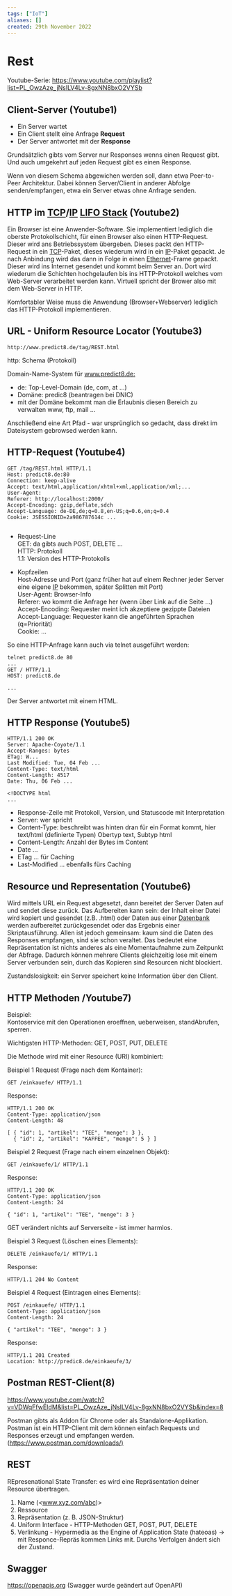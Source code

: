 ```yaml
---
tags: ["IoT"]
aliases: []
created: 29th November 2022
---
```


# Rest

Youtube-Serie: <https://www.youtube.com/playlist?list=PL_OwzAze_jNslLV4Lv-8gxNN8bxO2VYSb>

## Client-Server (Youtube1)

- Ein Server wartet
- Ein Client stellt eine Anfrage **Request**
- Der Server antwortet mit der **Response**

Grundsätzlich gibts vom Server nur Responses wenns einen Request gibt. Und auch umgekehrt auf jeden Request gibt es einen Response.

Wenn von diesem Schema abgewichen werden soll, dann etwa Peer-to-Peer Architektur. Dabei können Server/Client in anderer Abfolge senden/empfangen, etwa ein Server etwas ohne Anfrage senden.

## HTTP im [TCP](../../../Netzwerktechnik/Protokolle/TCP.md)/[IP](../../../Netzwerktechnik/Internet%20Protocol.md) [LIFO Stack](../../DS-Algo/LIFO%20Stack.md) (Youtube2)

Ein Browser ist eine Anwender-Software. Sie implementiert lediglich die oberste Protokollschicht, für einen Browser also einen HTTP-Request. Dieser wird ans Betriebssystem übergeben. Dieses packt den HTTP-Request in ein [TCP](../../../Netzwerktechnik/Protokolle/TCP.md)-Paket, dieses wiederum wird in ein [IP](../../../Netzwerktechnik/Internet%20Protocol.md)-Paket gepackt. Je nach Anbindung wird das dann in Folge in einen [Ethernet](../../../Netzwerktechnik/Ethernet.md)-Frame gepackt. Dieser wird ins Internet gesendet und kommt beim Server an. Dort wird wiederum die Schichten hochgelaufen bis ins HTTP-Protokoll welches vom Web-Server verarbeitet werden kann. Virtuell spricht der Brower also mit dem Web-Server in HTTP.

Komfortabler Weise muss die Anwendung (Browser+Webserver) lediglich das HTTP-Protokoll implementieren.

## URL - Uniform Resource Locator (Youtube3)

```
http://www.predict8.de/tag/REST.html
```

http: Schema (Protokoll)

Domain-Name-System für <www.predict8.de:>

- de: Top-Level-Domain (de, com, at …)
- Domäne: predic8 (beantragen bei DNIC)
- mit der Domäne bekommt man die Erlaubnis diesen Bereich zu verwalten www, ftp, mail …

Anschließend eine Art Pfad - war ursprünglich so gedacht, dass direkt im Dateisystem gebrowsed werden kann.

## HTTP-Request (Youtube4)

```
GET /tag/REST.html HTTP/1.1
Host: predict8.de:80
Connection: keep-alive
Accept: text/html,application/xhtml+xml,application/xml;...
User-Agent:
Referer: http://localhost:2000/
Accept-Encoding: gzip,deflate,sdch
Accept-Language: de-DE,de;q=0.8,en-US;q=0.6,en;q=0.4
Cookie: JSESSIONID=2a986787614c ...


```

- Request-Line  
  GET: da gibts auch POST, DELETE …  
  HTTP: Protokoll  
  1.1: Version des HTTP-Protokolls

- Kopfzeilen  
  Host-Adresse und Port (ganz früher hat auf einem Rechner jeder Server eine eigene [IP](../../../Netzwerktechnik/Internet%20Protocol.md) bekommen, später Splitten mit Port)  
  User-Agent: Browser-Info  
  Referer: wo kommt die Anfrage her (wenn über Link auf die Seite …)  
  Accept-Encoding: Requester meint ich akzeptiere gezippte Dateien  
  Accept-Language: Requester kann die angeführten Sprachen (q=Priorität)  
  Cookie: …

So eine HTTP-Anfrage kann auch via telnet ausgeführt werden:

```
telnet predict8.de 80
...
GET / HTTP/1.1
HOST: predict8.de

...
```

Der Server antwortet mit einem HTML.

## HTTP Response (Youtube5)

```
HTTP/1.1 200 OK
Server: Apache-Coyote/1.1
Accept-Ranges: bytes
ETag: W...
Last Modified: Tue, 04 Feb ...
Content-Type: text/html
Content-Length: 4517
Date: Thu, 06 Feb ...

<!DOCTYPE html
...
```

- Response-Zeile mit Protokoll, Version, und Statuscode mit Interpretation
- Server: wer spricht
- Content-Type: beschreibt was hinten dran für ein Format kommt, hier text/html (definierte Typen) Obertyp text, Subtyp html
- Content-Length: Anzahl der Bytes im Content
- Date …
- ETag … für Caching
- Last-Modified … ebenfalls fürs Caching

## Resource und Representation (Youtube6)

Wird mittels URL ein Request abgesetzt, dann bereitet der Server Daten auf und sendet diese zurück. Das Aufbereiten kann sein: der Inhalt einer Datei wird kopiert und gesendet (z.B. .html) oder Daten aus einer [Datenbank](../../Datenbanken/Datenbank.md) werden aufbereitet zurückgesendet oder das Ergebnis einer Skriptausführung. Allen ist jedoch gemeinsam: kaum sind die Daten des Responses empfangen, sind sie schon veraltet. Das bedeutet eine Repräsentation ist nichts anderes als eine Momentaufnahme zum Zeitpunkt der Abfrage. Dadurch können mehrere Clients gleichzeitig lose mit einem Server verbunden sein, durch das Kopieren sind Resourcen nicht blockiert.

Zustandslosigkeit: ein Server speichert keine Information über den Client.

## HTTP Methoden /Youtube7)

Beispiel:  
Kontoservice mit den Operationen eroeffnen, ueberweisen, standAbrufen, sperren.

Wichtigsten HTTP-Methoden: GET, POST, PUT, DELETE

Die Methode wird mit einer Resource (URI) kombiniert:

Beispiel 1 Request (Frage nach dem Kontainer):

```
GET /einkauefe/ HTTP/1.1
```

Response:

```
HTTP/1.1 200 OK
Content-Type: application/json
Content-Length: 48

[ { "id": 1, "artikel": "TEE", "menge": 3 },
  { "id": 2, "artikel": "KAFFEE", "menge": 5 } ]
```

Beispiel 2 Request (Frage nach einem einzelnen Objekt):

```
GET /einkauefe/1/ HTTP/1.1
```

Response:

```
HTTP/1.1 200 OK
Content-Type: application/json
Content-Length: 24

{ "id": 1, "artikel": "TEE", "menge": 3 }
```

GET verändert nichts auf Serverseite - ist immer harmlos.

Beispiel 3 Request (Löschen eines Elements):

```
DELETE /einkauefe/1/ HTTP/1.1
```

Response:

```
HTTP/1.1 204 No Content
```

Beispiel 4 Request (Eintragen eines Elements):

```
POST /einkauefe/ HTTP/1.1
Content-Type: application/json
Content-Length: 24

{ "artikel": "TEE", "menge": 3 }
```

Response:

```
HTTP/1.1 201 Created
Location: http://predic8.de/einkaeufe/3/
```

## Postman REST-Client(8)

<https://www.youtube.com/watch?v=VDWqFfwEIdM&list=PL_OwzAze_jNslLV4Lv-8gxNN8bxO2VYSb&index=8>

Postman gibts als Addon für Chrome oder als Standalone-Applikation. Postman ist ein HTTP-Client mit dem können einfach Requests und Responses erzeugt und empfangen werden. (<https://www.postman.com/downloads/)>

## REST

REpresenational State Transfer: es wird eine Repräsentation deiner Resource übertragen.

1. Name (<www.xyz.com/abc)>
2. Ressource
3. Repräsentation (z. B. JSON-Struktur)
4. Uniform Interface - HTTP-Methoden GET, POST, PUT, DELETE
5. Verlinkung - Hypermedia as the Engine of Application State (hateoas) -> mit Responce-Repräs kommen Links mit. Durchs Verfolgen ändert sich der Zustand.

## Swagger

<https://openapis.org> (Swagger wurde geändert auf OpenAPI)